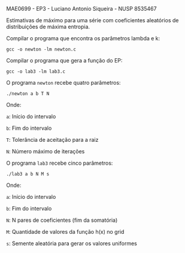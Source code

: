 MAE0699 - EP3 - Luciano Antonio Siqueira - NUSP 8535467

Estimativas de máximo para uma série com coeficientes aleatórios de distribuições de máxima entropia.

Compilar o programa que encontra os parâmetros lambda e k:

`gcc -o newton -lm newton.c`

Compilar o programa que gera a função do EP:

`gcc -o lab3 -lm lab3.c`

O programa `newton` recebe quatro parâmetros:

`./newton a b T N`

Onde:

`a`: Início do intervalo

`b`: Fim do intervalo

`T`: Tolerância de aceitação para a raiz

`N`: Número máximo de iterações

O programa `lab3` recebe cinco parâmetros:

`./lab3 a b N M s`

Onde:

`a`: Início do intervalo

`b`: Fim do intervalo

`N`: N pares de coeficientes (fim da somatória)

`M`: Quantidade de valores da função h(x) no grid

`s`: Semente aleatória para gerar os valores uniformes
